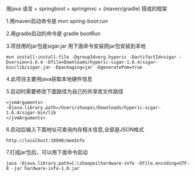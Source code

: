用java 语言 + springboot + springmvc + (maven/gradle) 搭成的框架

1.用maven启动命令是
	mvn spring-boot:run

2.用gradle启动的命令是
	gradle bootRun

3.项目用的jar包是sigar.jar 用下面命令安装把jar包安装到本地
```
mvn install:install-file -DgroupId=org.hyperic -DartifactId=sigar -Dversion=1.6.4 -Dfile=Downloads/hyperic-sigar-1.6.4/sigar-bin/lib/sigar.jar -Dpackaging=jar -DgeneratePom=true
```
4.此项目主要用java获取本地硬件信息

5.启动时需要修改下面路径为自己的共享库文件路径
```
<jvmArguments>
-Djava.library.path=/Users/zhaopei/Downloads/hyperic-sigar-1.6.4/sigar-bin/lib
</jvmArguments>
```

6.启动后输入下面地址可查询内存相关信息,全部是JSON格式
```
http://localhost:18948/memInfo
```

7.打成jar包后，可以用下面命令启动
```
java -Djava.library.path=C:\zhaopei\hardware-info -Dfile.encoding=UTF-8 -jar hardware-info-1.0.jar
```
